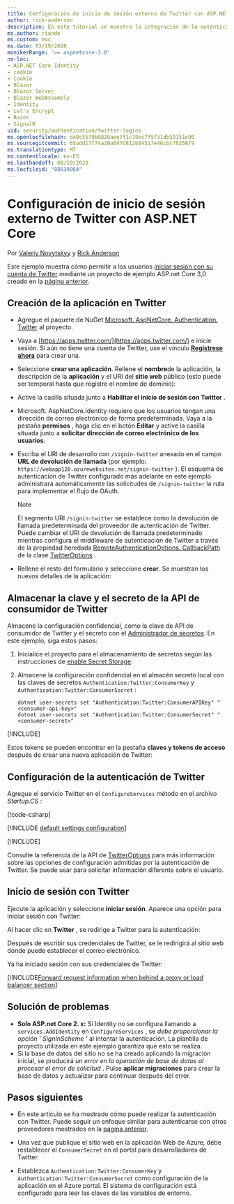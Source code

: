 ```yaml
---
title: Configuración de inicio de sesión externo de Twitter con ASP.NET Core
author: rick-anderson
description: En este tutorial se muestra la integración de la autenticación de usuarios de cuentas de Twitter en una aplicación ASP.NET Core existente.
ms.author: riande
ms.custom: mvc
ms.date: 03/19/2020
monikerRange: '>= aspnetcore-3.0'
no-loc:
- ASP.NET Core Identity
- cookie
- Cookie
- Blazor
- Blazor Server
- Blazor WebAssembly
- Identity
- Let's Encrypt
- Razor
- SignalR
uid: security/authentication/twitter-logins
ms.openlocfilehash: da0c5579b0828aee7f1c78ec7f5731db50151e90
ms.sourcegitcommit: 65add17f74a29a647d812b04517e46cbc78258f9
ms.translationtype: MT
ms.contentlocale: es-ES
ms.lasthandoff: 08/19/2020
ms.locfileid: "88634064"
---
```

# <a name="twitter-external-sign-in-setup-with-aspnet-core"></a>Configuración de inicio de sesión externo de Twitter con ASP.NET Core

Por [Valeriy Novytskyy](https://github.com/01binary) y [Rick Anderson](https://twitter.com/RickAndMSFT)

Este ejemplo muestra cómo permitir a los usuarios [iniciar sesión con su cuenta de Twitter](https://dev.twitter.com/web/sign-in/desktop-browser) mediante un proyecto de ejemplo ASP.net Core 3,0 creado en la [página anterior](xref:security/authentication/social/index).

## <a name="create-the-app-in-twitter"></a>Creación de la aplicación en Twitter

* Agregue el paquete de NuGet [Microsoft. AspNetCore. Authentication. Twitter](https://www.nuget.org/packages/Microsoft.AspNetCore.Authentication.Twitter/3.0.0) al proyecto.

* Vaya a [https://apps.twitter.com/](https://apps.twitter.com/) e inicie sesión. Si aún no tiene una cuenta de Twitter, use el vínculo **[Regístrese ahora](https://twitter.com/signup)** para crear una.

* Seleccione **crear una aplicación**. Rellene el **nombre**de la aplicación, la descripción de la **aplicación** y el URI del **sitio web** público (esto puede ser temporal hasta que registre el nombre de dominio):

* Active la casilla situada junto a **Habilitar el inicio de sesión con Twitter** .

* Microsoft. AspNetCore.Identity requiere que los usuarios tengan una dirección de correo electrónico de forma predeterminada. Vaya a la pestaña **permisos** , haga clic en el botón **Editar** y active la casilla situada junto a **solicitar dirección de correo electrónico de los usuarios**.

* Escriba el URI de desarrollo con `/signin-twitter` anexado en el campo **URL de devolución de llamada** (por ejemplo: `https://webapp128.azurewebsites.net/signin-twitter` ). El esquema de autenticación de Twitter configurado más adelante en este ejemplo administrará automáticamente las solicitudes de `/signin-twitter` la ruta para implementar el flujo de OAuth.

  > [!NOTE]
  > El segmento URI `/signin-twitter` se establece como la devolución de llamada predeterminada del proveedor de autenticación de Twitter. Puede cambiar el URI de devolución de llamada predeterminado mientras configura el middleware de autenticación de Twitter a través de la propiedad heredada [RemoteAuthenticationOptions. CallbackPath](/dotnet/api/microsoft.aspnetcore.authentication.remoteauthenticationoptions.callbackpath) de la clase [TwitterOptions](/dotnet/api/microsoft.aspnetcore.authentication.twitter.twitteroptions) .

* Rellene el resto del formulario y seleccione **crear**. Se muestran los nuevos detalles de la aplicación:

## <a name="store-the-twitter-consumer-api-key-and-secret"></a>Almacenar la clave y el secreto de la API de consumidor de Twitter

Almacene la configuración confidencial, como la clave de API de consumidor de Twitter y el secreto con el [Administrador de secretos](xref:security/app-secrets). En este ejemplo, siga estos pasos:

1. Inicialice el proyecto para el almacenamiento de secretos según las instrucciones de [enable Secret Storage](xref:security/app-secrets#enable-secret-storage).
1. Almacene la configuración confidencial en el almacén secreto local con las claves de secretos `Authentication:Twitter:ConsumerKey` y `Authentication:Twitter:ConsumerSecret` :

    ```dotnetcli
    dotnet user-secrets set "Authentication:Twitter:ConsumerAPIKey" "<consumer-api-key>"
    dotnet user-secrets set "Authentication:Twitter:ConsumerSecret" "<consumer-secret>"
    ```

[!INCLUDE[](~/includes/environmentVarableColon.md)]

Estos tokens se pueden encontrar en la pestaña **claves y tokens de acceso** después de crear una nueva aplicación de Twitter:

## <a name="configure-twitter-authentication"></a>Configuración de la autenticación de Twitter

Agregue el servicio Twitter en el `ConfigureServices` método en el archivo *Startup.CS* :

[!code-csharp[](~/security/authentication/social/social-code/3.x/StartupTwitter3x.cs?name=snippet&highlight=10-15)]

[!INCLUDE [default settings configuration](includes/default-settings.md)]

[!INCLUDE[](includes/chain-auth-providers.md)]

Consulte la referencia de la API de [TwitterOptions](/dotnet/api/microsoft.aspnetcore.builder.twitteroptions) para más información sobre las opciones de configuración admitidas por la autenticación de Twitter. Se puede usar para solicitar información diferente sobre el usuario.

## <a name="sign-in-with-twitter"></a>Inicio de sesión con Twitter

Ejecute la aplicación y seleccione **iniciar sesión**. Aparece una opción para iniciar sesión con Twitter:

Al hacer clic en **Twitter** , se redirige a Twitter para la autenticación:

Después de escribir sus credenciales de Twitter, se le redirigirá al sitio web donde puede establecer el correo electrónico.

Ya ha iniciado sesión con sus credenciales de Twitter:

[!INCLUDE[Forward request information when behind a proxy or load balancer section](includes/forwarded-headers-middleware.md)]

<!-- 
### React to cancel Authorize External sign-in
Twitter doesn't support AccessDeniedPath
Rather in the twitter setup, you can provide an External sign-in homepage. The external sign-in homepage doesn't support localhost. Tested with https://cors3.azurewebsites.net/ and that works.
-->

## <a name="troubleshooting"></a>Solución de problemas

* **Solo ASP.net Core 2. x:** Si Identity no se configura llamando a `services.AddIdentity` en `ConfigureServices` , se *debe proporcionar la opción ' SignInScheme '* al intentar la autenticación. La plantilla de proyecto utilizada en este ejemplo garantiza que esto se realiza.
* Si la base de datos del sitio no se ha creado aplicando la migración inicial, se producirá *un error en la operación de base de datos al procesar el error de solicitud* . Pulse **aplicar migraciones** para crear la base de datos y actualizar para continuar después del error.

## <a name="next-steps"></a>Pasos siguientes

* En este artículo se ha mostrado cómo puede realizar la autenticación con Twitter. Puede seguir un enfoque similar para autenticarse con otros proveedores mostrados en la [página anterior](xref:security/authentication/social/index).

* Una vez que publique el sitio web en la aplicación Web de Azure, debe restablecer el `ConsumerSecret` en el portal para desarrolladores de Twitter.

* Establezca `Authentication:Twitter:ConsumerKey` y `Authentication:Twitter:ConsumerSecret` como configuración de la aplicación en el Azure portal. El sistema de configuración está configurado para leer las claves de las variables de entorno.
